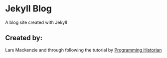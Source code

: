 # Jekyll Blog
A blog site created with Jekyll

## Created by: 
Lars Mackenzie 
and through following the tutorial by [Programming Historian](https://programminghistorian.org/en/lessons/building-static-sites-with-jekyll-github-pages) 